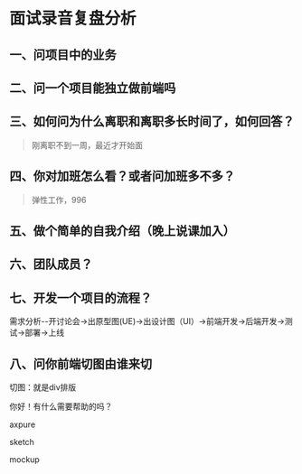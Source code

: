 # 面试录音复盘分析

## 一、问项目中的业务

## 二、问一个项目能独立做前端吗

## 三、如何问为什么离职和离职多长时间了，如何回答？

> 刚离职不到一周，最近才开始面

## 四、你对加班怎么看？或者问加班多不多？

> 弹性工作，996

## 五、做个简单的自我介绍（晚上说课加入）

## 六、团队成员？

## 七、开发一个项目的流程？

需求分析--开讨论会->出原型图(UE)->出设计图（UI）->前端开发->后端开发->测试->部署->上线

## 八、问你前端切图由谁来切

切图：就是div排版

你好！有什么需要帮助的吗？

 axpure

sketch

mockup